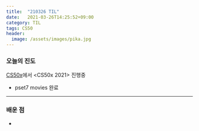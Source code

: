 ```yaml
---
title:  "210326 TIL"
date:   2021-03-26T14:25:52+09:00
category: TIL
tags: CS50
header:
  image: /assets/images/pika.jpg
---
```


<h3>오늘의 진도</h3>

[CS50x](https://cs50.harvard.edu/x/2021/)에서 <CS50x 2021> 진행중

 - pset7 movies 완료
 
<hr>

<h3>배운 점</h3>

 - 